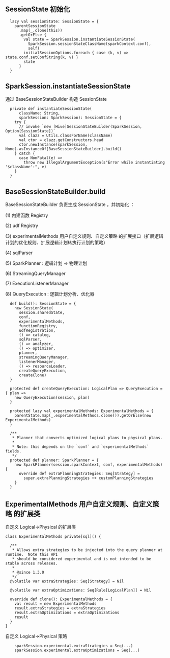#

## SessionState 初始化

```
  lazy val sessionState: SessionState = {
    parentSessionState
      .map(_.clone(this))
      .getOrElse {
        val state = SparkSession.instantiateSessionState(
          SparkSession.sessionStateClassName(sparkContext.conf),
          self)
        initialSessionOptions.foreach { case (k, v) => state.conf.setConfString(k, v) }
        state
      }
  }

```

## SparkSession.instantiateSessionState
通过 BaseSessionStateBuilder 构造 SessionState
```
  private def instantiateSessionState(
      className: String,
      sparkSession: SparkSession): SessionState = {
    try {
      // invoke `new [Hive]SessionStateBuilder(SparkSession, Option[SessionState])`
      val clazz = Utils.classForName(className)
      val ctor = clazz.getConstructors.head
      ctor.newInstance(sparkSession, None).asInstanceOf[BaseSessionStateBuilder].build()
    } catch {
      case NonFatal(e) =>
        throw new IllegalArgumentException(s"Error while instantiating '$className':", e)
    }
  }

```

## BaseSessionStateBuilder.build
BaseSessionStateBuilder 负责生成 SessionState ，并初始化 ：

(1) 内建函数 Registry

(2) udf Registry

(3) experimentalMethods 用户自定义规则、自定义策略 的扩展接口（扩展逻辑计划的优化规则、扩展逻辑计划转执行计划的策略）

(4) sqlParser

(5) SparkPlanner : 逻辑计划 => 物理计划

(6) StreamingQueryManager

(7) ExecutionListenerManager

(8) QueryExecution : 逻辑计划分析、优化器
```
  def build(): SessionState = {
    new SessionState(
      session.sharedState,
      conf,
      experimentalMethods,
      functionRegistry,
      udfRegistration,
      () => catalog,
      sqlParser,
      () => analyzer,
      () => optimizer,
      planner,
      streamingQueryManager,
      listenerManager,
      () => resourceLoader,
      createQueryExecution,
      createClone)
  }
```

```
  protected def createQueryExecution: LogicalPlan => QueryExecution = { plan =>
    new QueryExecution(session, plan)
  }

  protected lazy val experimentalMethods: ExperimentalMethods = {
    parentState.map(_.experimentalMethods.clone()).getOrElse(new ExperimentalMethods)
  }

  /**
   * Planner that converts optimized logical plans to physical plans.
   *
   * Note: this depends on the `conf` and `experimentalMethods` fields.
   */
  protected def planner: SparkPlanner = {
    new SparkPlanner(session.sparkContext, conf, experimentalMethods) {
      override def extraPlanningStrategies: Seq[Strategy] =
        super.extraPlanningStrategies ++ customPlanningStrategies
    }
  }
```

## ExperimentalMethods 用户自定义规则、自定义策略 的扩展类
自定义 Logical->Physical 的扩展类
```
class ExperimentalMethods private[sql]() {

  /**
   * Allows extra strategies to be injected into the query planner at runtime.  Note this API
   * should be considered experimental and is not intended to be stable across releases.
   *
   * @since 1.3.0
   */
  @volatile var extraStrategies: Seq[Strategy] = Nil

  @volatile var extraOptimizations: Seq[Rule[LogicalPlan]] = Nil

  override def clone(): ExperimentalMethods = {
    val result = new ExperimentalMethods
    result.extraStrategies = extraStrategies
    result.extraOptimizations = extraOptimizations
    result
  }
}

```

自定义 Logical->Physical 策略
```
    sparkSession.experimental.extraStrategies = Seq(...)
    sparkSession.experimental.extraOptimizations = Seq(...)
```

